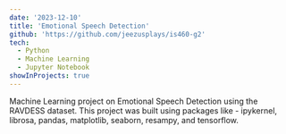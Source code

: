 ```yaml
---
date: '2023-12-10'
title: 'Emotional Speech Detection'
github: 'https://github.com/jeezusplays/is460-g2'
tech:
  - Python
  - Machine Learning
  - Jupyter Notebook
showInProjects: true
---
```


Machine Learning project on Emotional Speech Detection using the RAVDESS dataset. This project was built using packages like - ipykernel, librosa, pandas, matplotlib, seaborn, resampy, and tensorflow.
